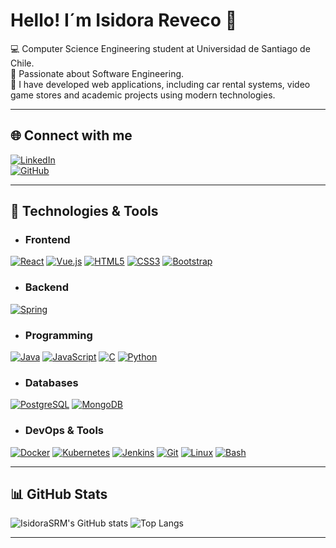 # Hello! I´m Isidora Reveco 👋 

💻 Computer Science Engineering student at Universidad de Santiago de Chile.<br>
🌱 Passionate about Software Engineering.<br>
🚗 I have developed web applications, including car rental systems, video game stores and academic projects using modern technologies.

---

## 🌐 Connect with me

[![LinkedIn](https://img.shields.io/badge/LinkedIn-blue?logo=linkedin)](https://www.linkedin.com/in/isidora-reveco-743b23281)  
[![GitHub](https://img.shields.io/badge/GitHub-black?logo=github)](https://github.com/IsidoraSRM)

---

## 🚀 Technologies & Tools

- ### Frontend
[![React](https://img.shields.io/badge/React-61DAFB?logo=react&logoColor=black)](https://reactjs.org) [![Vue.js](https://img.shields.io/badge/Vue.js-4FC08D?logo=vue.js&logoColor=white)](https://vuejs.org) [![HTML5](https://img.shields.io/badge/HTML5-E34F26?logo=html5&logoColor=white)](https://developer.mozilla.org/en-US/docs/Web/HTML) [![CSS3](https://img.shields.io/badge/CSS3-1572B6?logo=css3&logoColor=white)](https://developer.mozilla.org/en-US/docs/Web/CSS) [![Bootstrap](https://img.shields.io/badge/Bootstrap-7952B3?logo=bootstrap&logoColor=white)](https://getbootstrap.com)

- ### Backend
[![Spring](https://img.shields.io/badge/Spring-6DB33F?logo=spring&logoColor=white)](https://spring.io) 

- ### Programming
[![Java](https://img.shields.io/badge/Java-007396?logo=openjdk&logoColor=white)](https://www.java.com) [![JavaScript](https://img.shields.io/badge/JavaScript-F7DF1E?logo=javascript&logoColor=black)](https://developer.mozilla.org/en-US/docs/Web/JavaScript) [![C](https://img.shields.io/badge/C-00599C?logo=c&logoColor=white)](https://en.wikipedia.org/wiki/C_(programming_language)) [![Python](https://img.shields.io/badge/Python-3776AB?logo=python&logoColor=white)](https://python.org)

- ### Databases
[![PostgreSQL](https://img.shields.io/badge/PostgreSQL-336791?logo=postgresql&logoColor=white)](https://www.postgresql.org) [![MongoDB](https://img.shields.io/badge/MongoDB-47A248?logo=mongodb&logoColor=white)](https://www.mongodb.com)

- ### DevOps & Tools
[![Docker](https://img.shields.io/badge/Docker-2496ED?logo=docker&logoColor=white)](https://www.docker.com) [![Kubernetes](https://img.shields.io/badge/Kubernetes-326CE5?logo=kubernetes&logoColor=white)](https://kubernetes.io) [![Jenkins](https://img.shields.io/badge/Jenkins-D24939?logo=jenkins&logoColor=white)](https://www.jenkins.io) [![Git](https://img.shields.io/badge/Git-F05032?logo=git&logoColor=white)](https://git-scm.com) [![Linux](https://img.shields.io/badge/Linux-000000?logo=linux&logoColor=white)](https://www.kernel.org) [![Bash](https://img.shields.io/badge/Bash-4EAA25?logo=gnu-bash&logoColor=white)](https://www.gnu.org/software/bash/)

---

## 📊 GitHub Stats

![IsidoraSRM's GitHub stats](https://github-readme-stats.vercel.app/api?username=IsidoraSRM&show_icons=true&theme=radical)
![Top Langs](https://github-readme-stats.vercel.app/api/top-langs/?username=IsidoraSRM&layout=compact&theme=radical)

---


